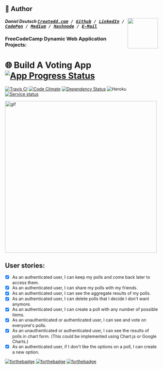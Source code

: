 ## 📝 Author
[<img src="https://avatars1.githubusercontent.com/u/22077628?v=3&u=927102473ec4fcc03ac2f6200740a9faff91fd55&s=400" align="right" height="100">](http://ddcreationstudios.at/)

##### Daniel Deutsch <kbd>[Createdd.com](http://createdd.com/) / [Github](https://www.freecodecamp.com/ddcreationstudios) / [LinkedIn](https://www.linkedin.com/in/daniel-deutsch-b95611127) / [CodePen](http://codepen.io/ddcreationstudios/)  / [Medium](https://medium.com/@ddcreationstudi) / [Hashnode](https://hashnode.com/@DDCreationStudio) / [E-Mail](mailto:dd@createdd.com)</kbd>


### FreeCodeCamp Dynamic Web Application Projects:
# 🌐 Build A Voting App [![App Progress Status](https://img.shields.io/badge/App%20Status-inProgress-0520b7.svg?style=plastic)](https://github.com/DDCreationStudios/votingApp)
[![Travis CI](https://travis-ci.org/DDCreationStudios/votingApp.svg?branch=master)](https://travis-ci.org/DDCreationStudios/votingApp) [![Code Climate](https://codeclimate.com/github/DDCreationStudios/votingApp/badges/gpa.svg)](https://codeclimate.com/github/DDCreationStudios/votingApp) [![Dependency Status](https://gemnasium.com/badges/github.com/DDCreationStudios/votingApp.svg)](https://gemnasium.com/github.com/DDCreationStudios/votingApp)
![Heroku](http://heroku-badge.herokuapp.com/?app=ddcs-votingpoll&style=flat&svg=1) [![Service status](https://assertible.com/apis/3e9881ec-bea9-44c6-893e-0ebba3c40b4c/status?api_token=OzGsx0BXYmaN6dA8)](https://assertible.com/dashboard#/services/3e9881ec-bea9-44c6-893e-0ebba3c40b4c)


<img src="http://recordit.co/vzW1lThdU5/gif/" alt="gif" height=500 />

<!--- ![img](./public/img/screenshot.png) -->

<!--- 
## Watch it on Heroku (not yet):
<a href="https://ddcs-votingapp.herokuapp.com/" target="_blank">https://ddcs-votingapp.herokuapp.com/</a>
-->

## User stories:
- [X] As an authenticated user, I can keep my polls and come back later to access them.
- [X] As an authenticated user, I can share my polls with my friends.
- [X] As an authenticated user, I can see the aggregate results of my polls.
- [X] As an authenticated user, I can delete polls that I decide I don't want anymore.
- [X] As an authenticated user, I can create a poll with any number of possible items.
- [X] As an unauthenticated or authenticated user, I can see and vote on everyone's polls.
- [X] As an unauthenticated or authenticated user, I can see the results of polls in chart form. (This could be implemented using Chart.js or Google Charts.)
- [X] As an authenticated user, if I don't like the options on a poll, I can create a new option.

[![forthebadge](http://forthebadge.com/images/badges/built-with-love.svg)](http://forthebadge.com) [![forthebadge](http://forthebadge.com/images/badges/kinda-sfw.svg)](http://forthebadge.com) [![forthebadge](http://forthebadge.com/images/badges/as-seen-on-tv.svg)](http://forthebadge.com)